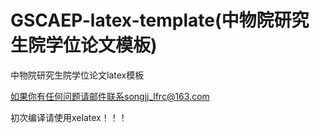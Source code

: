 # GSCAEP-latex-template(中物院研究生院学位论文模板)

中物院研究生院学位论文latex模板

如果你有任何问题请邮件联系songjj_lfrc@163.com

初次编译请使用xelatex！！！
